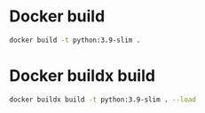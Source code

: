 # Docker build
```sh
docker build -t python:3.9-slim .
```

# Docker buildx build
```sh
docker buildx build -t python:3.9-slim . --load
```
